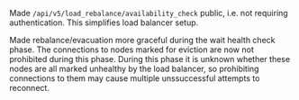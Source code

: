 Made `/api/v5/load_rebalance/availability_check` public, i.e. not requiring authentication. This simplifies load balancer setup.

Made rebalance/evacuation more graceful during the wait health check phase. The connections to nodes marked for eviction are now not prohibited during this phase.
During this phase it is unknown whether these nodes are all marked unhealthy by the load balancer, so prohibiting connections to them may cause multiple unssuccessful attempts to reconnect.
